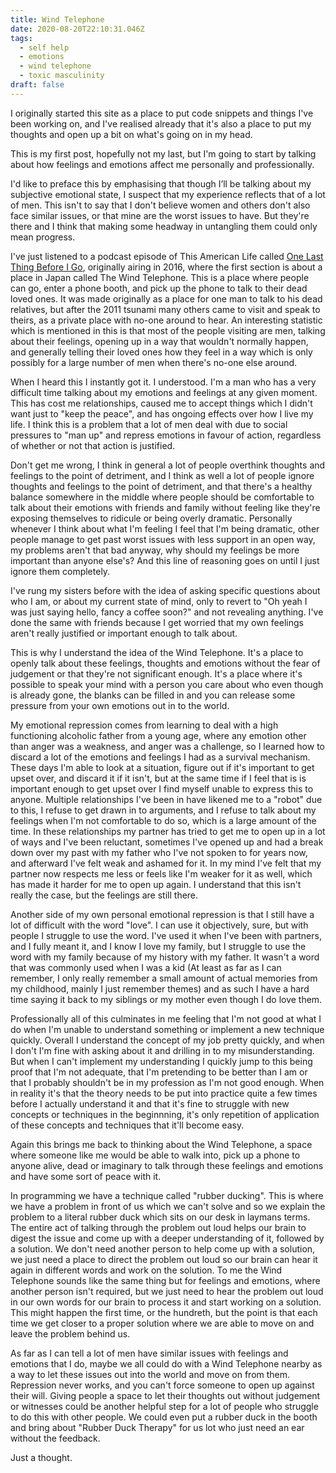 ```yaml
---
title: Wind Telephone
date: 2020-08-20T22:10:31.046Z
tags:
  - self help
  - emotions
  - wind telephone
  - toxic masculinity
draft: false
---
```

I originally started this site as a place to put code snippets and things I've been working on, and I've realised already that it's also a place to put my thoughts and open up a bit on what's going on in my head. 

This is my first post, hopefully not my last, but I'm going to start by talking about how feelings and emotions affect me personally and professionally.

I'd like to preface this by emphasising  that though I’ll be talking about my subjective emotional state,  I suspect that my experience reflects that of a lot of men. This isn't to say that I don't believe women and others don't also face similar issues, or that mine are the worst issues to have. But they're there and I think that making some headway in untangling them could only mean progress.

I've just listened to a podcast episode of This American Life called [One Last Thing Before I Go](https://www.thisamericanlife.org/597/one-last-thing-before-i-go-2016), originally airing in 2016, where the first section is about a place in Japan called The Wind Telephone. This is a place where people can go, enter a phone booth, and pick up the phone to talk to their dead loved ones. It was made originally as a place for one man to talk to his dead relatives, but after the 2011 tsunami many others came to visit and speak to theirs, as a private place with no-one around to hear. An interesting statistic which is mentioned in this is that most of the people visiting are men, talking about their feelings, opening up in a way that wouldn't normally happen, and generally telling their loved ones how they feel in a way which is only possibly for a large number of men when there's no-one else around.

When I heard this I instantly got it. I understood. I'm a man who has a very difficult time talking about my emotions and feelings at any given moment. This has cost me relationships, caused me to accept things which I didn't want just to "keep the peace", and has ongoing effects over how I live my life. I think this is a problem that a lot of men deal with due to social pressures to "man up" and repress emotions in favour of action, regardless of whether or not that action is justified.

Don't get me wrong, I think in general a lot of people overthink thoughts and feelings to the point of detriment, and I think as well a lot of people ignore thoughts and feelings to the point of detriment, and that there's a healthy balance somewhere in the middle where people should be comfortable to talk about their emotions with friends and family without feeling like they're exposing themselves to ridicule or being overly dramatic. Personally whenever I think about what I'm feeling I feel that I'm being dramatic, other people manage to get past worst issues with less support in an open way, my problems aren't that bad anyway, why should my feelings be more important than anyone else's? And this line of reasoning goes on until I just ignore them completely.

I've rung my sisters before with the idea of asking specific questions about who I am, or about my current state of mind, only to revert to "Oh yeah I was just saying hello, fancy a coffee soon?" and not revealing anything. I've done the same with friends because I get worried that my own feelings aren't really justified or important enough to talk about.

This is why I understand the idea of the Wind Telephone. It's a place to openly talk about these feelings, thoughts and emotions without the fear of judgement or that they're not significant enough. It's a place where it's possible to speak your mind with a person you care about who even though is already gone, the blanks can be filled in and you can release some pressure from your own emotions out in to the world.

My emotional repression comes from learning to deal with a high functioning alcoholic father from a young age, where any emotion other than anger was a weakness, and anger was a challenge, so I learned how to discard a lot of the emotions and feelings I had as a survival mechanism. These days I'm able to look at a situation, figure out if it's important to get upset over, and discard it if it isn't, but at the same time if I feel that is is important enough to get upset over I find myself unable to express this to anyone. Multiple relationships I've been in have likened me to a "robot" due to this, I refuse to get drawn in to arguments, and I refuse to talk about my feelings when I'm not comfortable to do so, which is a large amount of the time. In these relationships my partner has tried to get me to open up in a lot of ways and I've been reluctant, sometimes I've opened up and had a break down over my past with my father who I've not spoken to for years now, and afterward I've felt weak and ashamed for it. In my mind I've felt that my partner now respects me less or feels like I'm weaker for it as well, which has made it harder for me to open up again. I understand that this isn't really the case, but the feelings are still there.

Another side of my own personal emotional repression is that I still have a lot of difficult with the word "love". I can use it objectively, sure, but with people I struggle to use the word. I've used it when I've been with partners, and I fully meant it, and I know I love my family, but I struggle to use the word with my family because of my history with my father. It wasn't a word that was commonly used when I was a kid (At least as far as I can remember, I only really remember a small amount of actual memories from my childhood, mainly I just remember themes) and as such I have a hard time saying it back to my siblings or my mother even though I do love them.

Professionally all of this culminates in me feeling that I'm not good at what I do when I'm unable to understand something or implement a new technique quickly. Overall I understand the concept of my job pretty quickly, and when I don't I'm fine with asking about it and drilling in to my misunderstanding. But when I can't implement my understanding I quickly jump to this being proof that I'm not adequate, that I'm pretending to be better than I am or that I probably shouldn't be in my profession as I'm not good enough. When in reality it's that the theory needs to be put into practice quite a few times before I actually understand it and that it's fine to struggle with new concepts or techniques in the beginnning, it's only repetition of application of these concepts and techniques that it'll become easy.

Again this brings me back to thinking about the Wind Telephone, a space where someone like me would be able to walk into, pick up a phone to anyone alive, dead or imaginary to talk through these feelings and emotions and have some sort of peace with it.

In programming we have a technique called "rubber ducking". This is where we have a problem in front of us which we can't solve and so we explain the problem to a literal rubber duck which sits on our desk in laymans terms. The entire act of talking through the problem out loud helps our brain to digest the issue and come up with a deeper understanding of it, followed by a solution. We don't need another person to help come up with a solution, we just need a place to direct the problem out loud so our brain can hear it again in different words and work on the solution. To me the Wind Telephone sounds like the same thing but for feelings and emotions, where another person isn't required, but we just need to hear the problem out loud in our own words for our brain to process it and start working on a solution. This might happen the first time, or the hundreth, but the point is that each time we get closer to a proper solution where we are able to move on and leave the problem behind us.

As far as I can tell a lot of men have similar issues with feelings and emotions that I do, maybe we all could do with a Wind Telephone nearby as a way to let these issues out into the world and move on from them. Repression never works, and you can't force someone to open up against their will. Giving people a space to let their thoughts out without judgement or witnesses could be another helpful step for a lot of people who struggle to do this with other people. We could even put a rubber duck in the booth and bring about "Rubber Duck Therapy" for us lot who just need an ear without the feedback.

Just a thought.